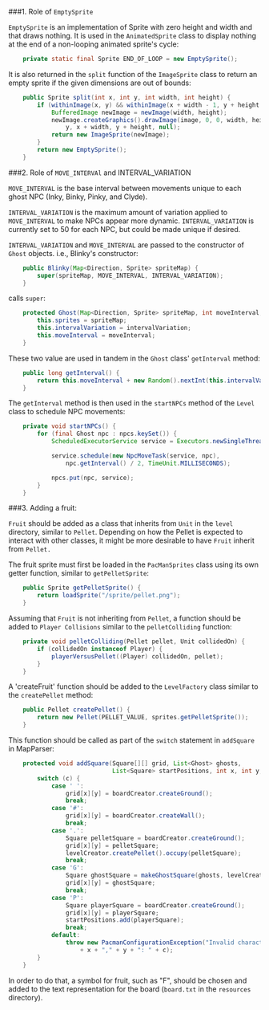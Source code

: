 ###1. Role of `EmptySprite`

   `EmptySprite` is an implementation of Sprite with zero height and width and that draws nothing.
It is used in the `AnimatedSprite` class to display nothing at the end of a non-looping animated sprite's cycle:

```java
    private static final Sprite END_OF_LOOP = new EmptySprite();
```

   It is also returned in the `split` function of the `ImageSprite` class to return an empty sprite if the given dimensions are out of bounds:

```java
    public Sprite split(int x, int y, int width, int height) {
        if (withinImage(x, y) && withinImage(x + width - 1, y + height - 1)) {
            BufferedImage newImage = newImage(width, height);
            newImage.createGraphics().drawImage(image, 0, 0, width, height, x,
                y, x + width, y + height, null);
            return new ImageSprite(newImage);
        }
        return new EmptySprite();
    }
```

###2. Role of `MOVE_INTERVAl` and INTERVAL_VARIATION

   `MOVE_INTERVAL` is the base interval between movements unique to each ghost NPC (Inky, Binky, Pinky, and Clyde).

   `INTERVAL_VARIATION` is the maximum amount of variation applied to `MOVE_INTERVAL` to make NPCs appear more dynamic. `INTERVAL_VARIATION` is currently set to 50 for each NPC, but could be made unique if desired.

   `INTERVAL_VARIATION` and `MOVE_INTERVAL` are passed to the constructor of `Ghost` objects. i.e., Blinky's constructor:

```java
    public Blinky(Map<Direction, Sprite> spriteMap) {
        super(spriteMap, MOVE_INTERVAL, INTERVAL_VARIATION);
    }
```

   calls `super`:

```java
    protected Ghost(Map<Direction, Sprite> spriteMap, int moveInterval, int intervalVariation) {
        this.sprites = spriteMap;
        this.intervalVariation = intervalVariation;
        this.moveInterval = moveInterval;
    }
```

   These two value are used in tandem in the `Ghost` class' `getInterval` method:

```java
    public long getInterval() {
        return this.moveInterval + new Random().nextInt(this.intervalVariation);
    }
```

   The `getInterval` method is then used in the `startNPCs` method of the `Level` class to schedule NPC movements:

```java
    private void startNPCs() {
        for (final Ghost npc : npcs.keySet()) {
            ScheduledExecutorService service = Executors.newSingleThreadScheduledExecutor();

            service.schedule(new NpcMoveTask(service, npc),
                npc.getInterval() / 2, TimeUnit.MILLISECONDS);

            npcs.put(npc, service);
        }
    }
```

###3. Adding a fruit:

   `Fruit` should be added as a class that inherits from `Unit` in the `level` directory, similar to `Pellet`. Depending on how the Pellet is expected to interact with other classes, it might be more desirable to have `Fruit` inherit from `Pellet.`

   The fruit sprite must first be loaded in the `PacManSprites` class using its own getter function, similar to `getPelletSprite`:

```java
    public Sprite getPelletSprite() {
        return loadSprite("/sprite/pellet.png");
    }
```

   Assuming that `Fruit` is not inheriting from `Pellet`, a function should be added to `Player Collisions` similar to the `pelletColliding` function:

```java
    private void pelletColliding(Pellet pellet, Unit collidedOn) {
        if (collidedOn instanceof Player) {
            playerVersusPellet((Player) collidedOn, pellet);
        }
    }
```

   A 'createFruit' function should be added to the `LevelFactory` class similar to the `createPellet` method:

```java
    public Pellet createPellet() {
        return new Pellet(PELLET_VALUE, sprites.getPelletSprite());
    }
```

   This function should be called as part of the `switch` statement in `addSquare` in MapParser:

```java
    protected void addSquare(Square[][] grid, List<Ghost> ghosts,
                             List<Square> startPositions, int x, int y, char c) {
        switch (c) {
            case ' ':
                grid[x][y] = boardCreator.createGround();
                break;
            case '#':
                grid[x][y] = boardCreator.createWall();
                break;
            case '.':
                Square pelletSquare = boardCreator.createGround();
                grid[x][y] = pelletSquare;
                levelCreator.createPellet().occupy(pelletSquare);
                break;
            case 'G':
                Square ghostSquare = makeGhostSquare(ghosts, levelCreator.createGhost());
                grid[x][y] = ghostSquare;
                break;
            case 'P':
                Square playerSquare = boardCreator.createGround();
                grid[x][y] = playerSquare;
                startPositions.add(playerSquare);
                break;
            default:
                throw new PacmanConfigurationException("Invalid character at "
                    + x + "," + y + ": " + c);
        }
    }
```

   In order to do that, a symbol for fruit, such as "F", should be chosen and added to the text representation for the board (`board.txt` in the `resources` directory).